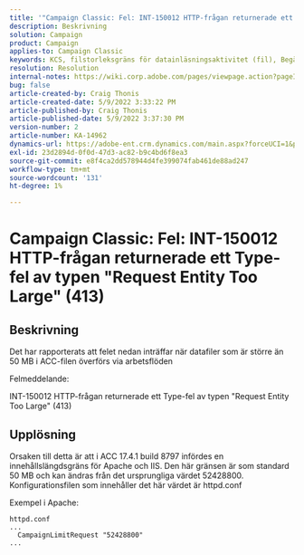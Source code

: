 ```yaml
---
title: '"Campaign Classic: Fel: INT-150012 HTTP-frågan returnerade ett Type-fel av typen "Request Entity Too Large" (413)"'
description: Beskrivning
solution: Campaign
product: Campaign
applies-to: Campaign Classic
keywords: KCS, filstorleksgräns för datainläsningsaktivitet (fil), Begär entitet för stor, CampaignLimitRequest
resolution: Resolution
internal-notes: https://wiki.corp.adobe.com/pages/viewpage.action?pageId=1423015339#ACC-Apache/Tomcat/IIS-WhatisthefilesizelimitforDataloading(file)activity?
bug: false
article-created-by: Craig Thonis
article-created-date: 5/9/2022 3:33:22 PM
article-published-by: Craig Thonis
article-published-date: 5/9/2022 3:37:30 PM
version-number: 2
article-number: KA-14962
dynamics-url: https://adobe-ent.crm.dynamics.com/main.aspx?forceUCI=1&pagetype=entityrecord&etn=knowledgearticle&id=f04e915b-adcf-ec11-a7b5-00224809c196
exl-id: 23d2894d-0f0d-47d3-ac82-b9c4bd6f8ea3
source-git-commit: e8f4ca2dd578944d4fe399074fab461de88ad247
workflow-type: tm+mt
source-wordcount: '131'
ht-degree: 1%

---
```


# Campaign Classic: Fel: INT-150012 HTTP-frågan returnerade ett Type-fel av typen &quot;Request Entity Too Large&quot; (413)

## Beskrivning


Det har rapporterats att felet nedan inträffar när datafiler som är större än 50 MB i ACC-filen överförs via arbetsflöden



Felmeddelande:

INT-150012 HTTP-frågan returnerade ett Type-fel av typen &quot;Request Entity Too Large&quot; (413)


## Upplösning


Orsaken till detta är att i ACC 17.4.1 build 8797 infördes en innehållslängdsgräns för Apache och IIS. Den här gränsen är som standard 50 MB och kan ändras från det ursprungliga värdet 52428800. Konfigurationsfilen som innehåller det här värdet är httpd.conf

Exempel i Apache:


```
httpd.conf
...
  CampaignLimitRequest "52428800"
...
```
